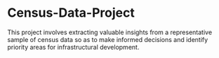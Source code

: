 # Census-Data-Project
This project involves extracting valuable insights from a representative sample of census data so as to make informed decisions and identify priority areas for infrastructural development. 
